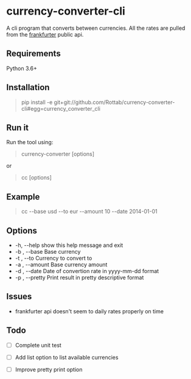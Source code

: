 # currency-converter-cli
A cli program that converts between currencies. All the rates are pulled from the [frankfurter](https://www.frankfurter.app/) public api.
## Requirements
Python 3.6+
## Installation
> pip install -e git+git://github.com/Rottab/currency-converter-cli#egg=currency_converter_cli
## Run it
Run the tool using:
> currency-converter [options]

or

> cc [options]
## Example
> cc --base usd --to eur --amount 10 --date 2014-01-01
## Options
*  -h, --help      show this help message and exit
*  -b , --base     Base currency
*  -t , --to       Currency to convert to
*  -a , --amount   Base currency amount
*  -d , --date     Date of convertion rate in yyyy-mm-dd format
*  -p , --pretty   Print result in pretty descriptive format
## Issues
* frankfurter api doesn't seem to daily rates properly on time
## Todo
- [ ] Complete unit test
- [ ] Add list option to list available currencies
- [ ] Improve pretty print option

